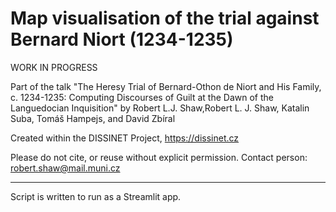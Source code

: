 #  Map visualisation of the trial against Bernard Niort (1234-1235)

WORK IN PROGRESS

Part of the talk "The Heresy Trial of Bernard-Othon de Niort and His Family, c. 1234-1235:
 Computing Discourses of Guilt at the Dawn of the Languedocian Inquisition" by
 Robert L.J. Shaw,Robert L. J. Shaw, Katalin Suba, Tomáš Hampejs, and David Zbíral


Created within the DISSINET Project,  https://dissinet.cz

Please do not cite, or reuse without explicit permission.
Contact person: robert.shaw@mail.muni.cz

---------

Script is written to run as a Streamlit app.


